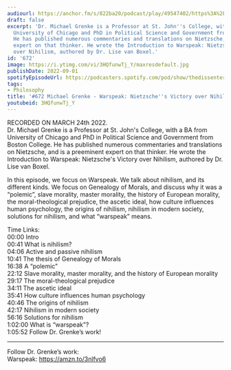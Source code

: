 ```yaml
---
audiourl: https://anchor.fm/s/822ba20/podcast/play/49547402/https%3A%2F%2Fd3ctxlq1ktw2nl.cloudfront.net%2Fstaging%2F2022-2-24%2F26539d8c-939c-afc1-2602-4848f295dbe0.m4a
draft: false
excerpt: 'Dr. Michael Grenke is a Professor at St. John''s College, with a BA from
  University of Chicago and PhD in Political Science and Government from Boston College.
  He has published numerous commentaries and translations on Nietzsche, and is a preeminent
  expert on that thinker. He wrote the Introduction to Warspeak: Nietzsche''s Victory
  over Nihilism, authored by Dr. Lise van Boxel.'
id: '672'
image: https://i.ytimg.com/vi/3HQfunwTj_Y/maxresdefault.jpg
publishDate: 2022-09-01
spotifyEpisodeUrl: https://podcasters.spotify.com/pod/show/thedissenter/episodes/672-Michael-Grenke---Warspeak-Nietzsches-Victory-over-Nihilism-e1g6ima
tags:
- Philosophy
title: '#672 Michael Grenke - Warspeak: Nietzsche''s Victory over Nihilism'
youtubeid: 3HQfunwTj_Y
---
```

<div class="timelinks">

RECORDED ON MARCH 24th 2022.  
Dr. Michael Grenke is a Professor at St. John's College, with a BA from University of Chicago and PhD in Political Science and Government from Boston College. He has published numerous commentaries and translations on Nietzsche, and is a preeminent expert on that thinker. He wrote the Introduction to Warspeak: Nietzsche's Victory over Nihilism, authored by Dr. Lise van Boxel.

In this episode, we focus on Warspeak. We talk about nihilism, and its different kinds. We focus on Genealogy of Morals, and discuss why it was a “polemic”, slave morality, master morality, the history of European morality, the moral-theological prejudice, the ascetic ideal, how culture influences human psychology, the origins of nihilism, nihilism in modern society, solutions for nihilism, and what “warspeak” means.

Time Links:  
<time>00:00</time> Intro  
<time>00:41</time> What is nihilism?  
<time>04:06</time> Active and passive nihilism  
<time>10:41</time> The thesis of Genealogy of Morals  
<time>16:38</time> A “polemic”  
<time>22:12</time> Slave morality, master morality, and the history of European morality  
<time>29:17</time> The moral-theological prejudice  
<time>34:11</time> The ascetic ideal  
<time>35:41</time> How culture influences human psychology  
<time>40:46</time> The origins of nihilism  
<time>42:17</time> Nihilism in modern society  
<time>56:16</time> Solutions for nihilism  
<time>1:02:00</time> What is “warspeak”?  
<time>1:05:52</time> Follow Dr. Grenke’s work!

---

Follow Dr. Grenke’s work:  
Warspeak: https://amzn.to/3nlfvo6
</div>

